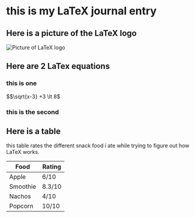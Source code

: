 # this is my LaTeX journal entry



## Here is a picture of the LaTeX logo

![Picture of LaTeX logo](https://images.dwncdn.net/images/t_app-cover-s,f_auto/p/9f17e917-7f29-4d22-a7fc-b2816cddddec/1808186295/2121_4-77576175-imgingest-3432842257878972364.png)

## Here are 2 LaTex equations 

### this is one
$$\sqrt{x-3} +3 \lt 8$

### this is the second


## Here is a table

this table rates the different snack food i ate while trying to figure out how LaTeX works.

| Food | Rating |
| ---- | ----- |
| Apple | 6/10 |
| Smoothie | 8.3/10 |
| Nachos | 4/10 |
| Popcorn | 10/10 |



